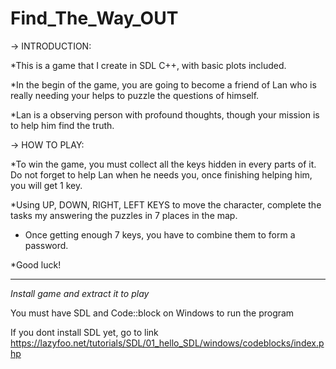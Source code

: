 # Find_The_Way_OUT
-> INTRODUCTION:

*This is a game that I create in SDL C++, with basic plots included. 

*In the begin of the game, you are going to become a friend of Lan who is really needing your helps to puzzle the questions of himself.

*Lan is a observing person with profound thoughts, though your mission is to help him find the truth.

-> HOW TO PLAY: 
 
*To win the game, you must collect all the keys hidden in every parts of it. Do not forget to help Lan when he needs you, once finishing helping him, you will get 1 key.

*Using UP, DOWN, RIGHT, LEFT KEYS to move the character, complete the tasks my answering the puzzles in 7 places in the map.

* Once getting enough 7 keys, you have to combine them to form a password. 

*Good luck!

------------------------------------------------------------------------
*Install game and extract it to play*

You must have SDL and Code::block on Windows to run the program

If you dont install SDL yet, go to link https://lazyfoo.net/tutorials/SDL/01_hello_SDL/windows/codeblocks/index.php
